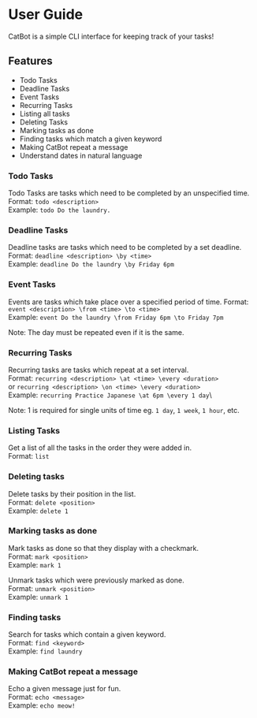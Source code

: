 # User Guide

CatBot is a simple CLI interface for keeping track of your tasks!

## Features

* Todo Tasks
* Deadline Tasks
* Event Tasks
* Recurring Tasks
* Listing all tasks
* Deleting Tasks
* Marking tasks as done
* Finding tasks which match a given keyword
* Making CatBot repeat a message
* Understand dates in natural language

### Todo Tasks

Todo Tasks are tasks which need to be completed by an unspecified time.\
Format: `todo <description>` \
Example: `todo Do the laundry.`

### Deadline Tasks

Deadline tasks are tasks which need to be completed by a set deadline.\
Format: `deadline <description> \by <time>`\
Example: `deadline Do the laundry \by Friday 6pm`

### Event Tasks

Events are tasks which take place over a specified period of time.
Format: `event <description> \from <time> \to <time>`\
Example: `event Do the laundry \from Friday 6pm \to Friday 7pm`

Note: The day must be repeated even if it is the same.

### Recurring Tasks

Recurring tasks are tasks which repeat at a set interval.\
Format: `recurring <description> \at <time> \every <duration>` \
or `recurring <description> \on <time> \every <duration>` \
Example: `recurring Practice Japanese \at 6pm \every 1 day`\

Note: 1 is required for single units of time eg. `1 day`, `1 week`, `1 hour`, etc.

### Listing Tasks

Get a list of all the tasks in the order they were added in.\
Format: `list`

### Deleting tasks

Delete tasks by their position in the list.\
Format: `delete <position>`\
Example: `delete 1`

### Marking tasks as done

Mark tasks as done so that they display with a checkmark.\
Format: `mark <position>`\
Example: `mark 1`

Unmark tasks which were previously marked as done.\
Format: `unmark <position>`\
Example: `unmark 1`

### Finding tasks

Search for tasks which contain a given keyword.\
Format: `find <keyword>`\
Example: `find laundry`

### Making CatBot repeat a message

Echo a given message just for fun.\
Format: `echo <message>`\
Example: `echo meow!`